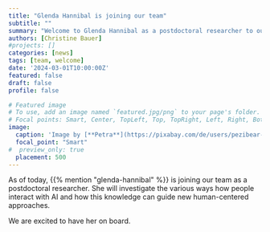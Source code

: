 ```yaml
---
title: "Glenda Hannibal is joining our team"
subtitle: ""
summary: "Welcome to Glenda Hannibal as a postdoctoral researcher to our team."
authors: [Christine Bauer]
#projects: []
categories: [news]
tags: [team, welcome]
date: '2024-03-01T10:00:00Z'
featured: false
draft: false
profile: false

# Featured image
# To use, add an image named `featured.jpg/png` to your page's folder.
# Focal points: Smart, Center, TopLeft, Top, TopRight, Left, Right, BottomLeft, Bottom, BottomRight.
image:
  caption: 'Image by [**Petra**](https://pixabay.com/de/users/pezibear-526143/?utm_source=link-attribution&utm_medium=referral&utm_campaign=image&utm_content=772389) from [**Pixabay**](https://pixabay.com/de//?utm_source=link-attribution&utm_medium=referral&utm_campaign=image&utm_content=772389).' 
  focal_point: "Smart"
#  preview_only: true
  placement: 500
---
```


As of today, {{% mention "glenda-hannibal" %}} is joining our team as a postdoctoral researcher. 
She will investigate the various ways how people interact with AI and how this knowledge can guide new human-centered approaches.

We are excited to have her on board.